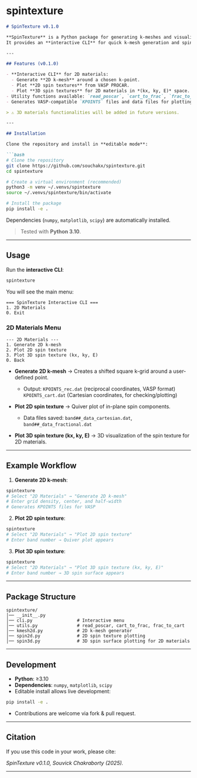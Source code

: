 # spintexture

````markdown
# SpinTexture v0.1.0

**SpinTexture** is a Python package for generating k-meshes and visualizing spin textures for **2D materials**.  
It provides an **interactive CLI** for quick k-mesh generation and spin texture visualization from VASP/DFT outputs.

---

## Features (v0.1.0)

- **Interactive CLI** for 2D materials:
  - Generate **2D k-mesh** around a chosen k-point.
  - Plot **2D spin textures** from VASP PROCAR.
  - Plot **3D spin textures** for 2D materials in *(kx, ky, E)* space.
- Utility functions available: `read_poscar`, `cart_to_frac`, `frac_to_cart`.
- Generates VASP-compatible `KPOINTS` files and data files for plotting.

> ⚠️ 3D materials functionalities will be added in future versions.

---

## Installation

Clone the repository and install in **editable mode**:

```bash
# Clone the repository
git clone https://github.com/souchakx/spintexture.git
cd spintexture

# Create a virtual environment (recommended)
python3 -m venv ~/.venvs/spintexture
source ~/.venvs/spintexture/bin/activate

# Install the package
pip install -e .
````

Dependencies (`numpy`, `matplotlib`, `scipy`) are automatically installed.

> Tested with **Python 3.10**.

---

## Usage

Run the **interactive CLI**:

```bash
spintexture
```

You will see the main menu:

```
=== SpinTexture Interactive CLI ===
1. 2D Materials
0. Exit
```

### 2D Materials Menu

```
--- 2D Materials ---
1. Generate 2D k-mesh
2. Plot 2D spin texture
3. Plot 3D spin texture (kx, ky, E)
0. Back
```

* **Generate 2D k-mesh** → Creates a shifted square k-grid around a user-defined point.

  * Output: `KPOINTS_rec.dat` (reciprocal coordinates, VASP format)
    `KPOINTS_cart.dat` (Cartesian coordinates, for checking/plotting)
* **Plot 2D spin texture** → Quiver plot of in-plane spin components.

  * Data files saved: `band##_data_cartesian.dat`, `band##_data_fractional.dat`
* **Plot 3D spin texture (kx, ky, E)** → 3D visualization of the spin texture for 2D materials.

---

## Example Workflow

1. **Generate 2D k-mesh**:

```bash
spintexture
# Select "2D Materials" → "Generate 2D k-mesh"
# Enter grid density, center, and half-width
# Generates KPOINTS files for VASP
```

2. **Plot 2D spin texture**:

```bash
spintexture
# Select "2D Materials" → "Plot 2D spin texture"
# Enter band number → Quiver plot appears
```

3. **Plot 3D spin texture**:

```bash
spintexture
# Select "2D Materials" → "Plot 3D spin texture (kx, ky, E)"
# Enter band number → 3D spin surface appears
```

---

## Package Structure

```
spintexture/
│── __init__.py
│── cli.py                 # Interactive menu
│── utils.py               # read_poscar, cart_to_frac, frac_to_cart
│── kmesh2d.py             # 2D k-mesh generator
│── spin2d.py              # 2D spin texture plotting
│── spin3d.py              # 3D spin surface plotting for 2D materials
```

---

## Development

* **Python**: ≥3.10
* **Dependencies**: `numpy`, `matplotlib`, `scipy`
* Editable install allows live development:

```bash
pip install -e .
```

* Contributions are welcome via fork & pull request.

---

## Citation

If you use this code in your work, please cite:

*SpinTexture v0.1.0, Souvick Chakraborty (2025).*

---
